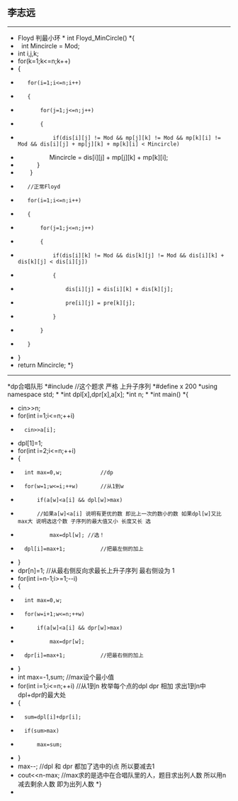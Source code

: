 ## 李志远
***
* Floyd 判最小环 
* int Floyd_MinCircle()
*{
*    int Mincircle = Mod;
*    int i,j,k;
*    for(k=1;k<=n;k++)
*    {
*        for(i=1;i<=n;i++)
*        {
*            for(j=1;j<=n;j++)
*            {
*                if(dis[i][j] != Mod && mp[j][k] != Mod && mp[k][i] != Mod && dis[i][j] + mp[j][k] + mp[k][i] < Mincircle)
*                   Mincircle = dis[i][j] + mp[j][k] + mp[k][i];
*            }
*        }
*        //正常Floyd
*        for(i=1;i<=n;i++)
*        {
*            for(j=1;j<=n;j++)
*            {
*                if(dis[i][k] != Mod && dis[k][j] != Mod && dis[i][k] + dis[k][j] < dis[i][j])
*                {
*                    dis[i][j] = dis[i][k] + dis[k][j];
*                    pre[i][j] = pre[k][j];
*                }
*            }
*        }
*    }
*    return Mincircle;
*}
***
*dp合唱队形
*#include<iostream>						//这个题求 严格 上升子序列 
*#define x 200
*using namespace std;
*
*int dpl[x],dpr[x],a[x];
*int n;
*
*int main()
*{
*	cin>>n;
*	for(int i=1;i<=n;++i)
*		cin>>a[i];
*	dpl[1]=1;
*	for(int i=2;i<=n;++i)
*	{
*		int max=0,w;			//dp
*		for(w=1;w<=i;++w)		//从1到w  
*			if(a[w]<a[i] && dpl[w]>max)
*			//如果a[w]<a[i] 说明有更优的数 即比上一次的数小的数 如果dpl[w]又比max大 说明选这个数 子序列的最大值又小 长度又长 选	 
*				max=dpl[w];	//选！ 
*		dpl[i]=max+1;			//把最左侧的加上 
*	}
*	dpr[n]=1;				//从最右侧反向求最长上升子序列 最右侧设为 1
*	for(int i=n-1;i>=1;--i)
*	{
*		int max=0,w;
*		for(w=i+1;w<=n;++w)
*			if(a[w]<a[i] && dpr[w]>max)
*				max=dpr[w];
*		dpr[i]=max+1;			//把最右侧的加上 
*	 } 
*	int max=-1,sum;				//max设个最小值 
*	for(int i=1;i<=n;++i)			//从1到n 枚举每个点的dpl dpr 相加 求出1到n中 dpl+dpr的最大处 
*	{
*		sum=dpl[i]+dpr[i];
*		if(sum>max) 
*			max=sum;
*	}
*	max--;					//dpl 和 dpr 都加了选中的i点 所以要减去1 
*	cout<<n-max;				//max求的是选中在合唱队里的人，题目求出列人数 所以用n减去剩余人数 即为出列人数 
*}
*
